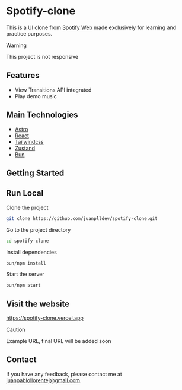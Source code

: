 # Spotify-clone

This is a UI clone from [Spotify Web](https://open.spotify.com/) made exclusively for learning and practice purposes.

> [!WARNING]
> This project is not responsive

## Features

- View Transitions API integrated
- Play demo music

## Main Technologies

- [Astro](https://astro.build/)
- [React](https://react.dev/)
- [Tailwindcss](https://tailwindcss.com/)
- [Zustand](https://zustand-demo.pmnd.rs/)
- [Bun](https://bun.sh)

## Getting Started

## Run Local

Clone the project

```bash
git clone https://github.com/juanplldev/spotify-clone.git
```

Go to the project directory

```bash
cd spotify-clone
```

Install dependencies

```bash
bun/npm install
```

Start the server

```bash
bun/npm start
```

## Visit the website

https://spotify-clone.vercel.app

> [!CAUTION]
> Example URL, final URL will be added soon

## Contact

If you have any feedback, please contact me at juanpablollorentej@gmail.com.